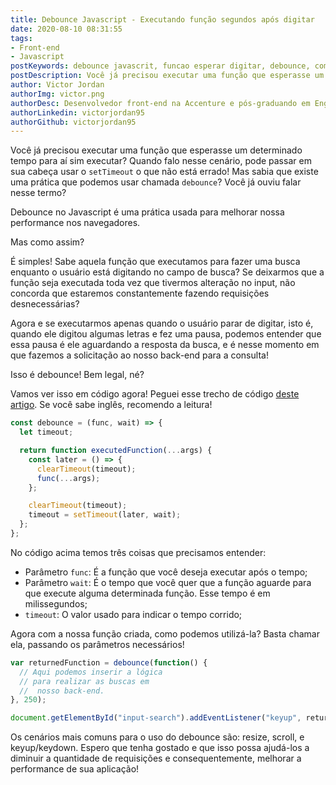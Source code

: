 ```yaml
---
title: Debounce Javascript - Executando função segundos após digitar
date: 2020-08-10 08:31:55
tags:
- Front-end
- Javascript
postKeywords: debounce javascrit, funcao esperar digitar, debounce, como fazer debounce, tutorial debounce js, debbounce, procurando dados após terminar digitar, terminar digitar js
postDescription: Você já precisou executar uma função que esperasse um determinado tempo para aí sim executar? Quando falo nesse cenário, pode passar em sua cabeça usar o `setTimeout` o que não está errado! Mas sabia que existe uma prática que podemos usar chamada debounce? Você já ouviu falar nesse termo?
author: Victor Jordan
authorImg: victor.png
authorDesc: Desenvolvedor front-end na Accenture e pós-graduando em Engenharia de Software pela PUC-MG e formado em Banco de Dados pela Fatec, apaixonado por usabilidade, performance e UX!
authorLinkedin: victorjordan95
authorGithub: victorjordan95
---
```


Você já precisou executar uma função que esperasse um determinado tempo para aí sim executar?
Quando falo nesse cenário, pode passar em sua cabeça usar o `setTimeout` o que não está errado!
Mas sabia que existe uma prática que podemos usar chamada `debounce`?
Você já ouviu falar nesse termo?

<!-- more -->

Debounce no Javascript é uma prática usada para melhorar nossa performance nos navegadores.

Mas como assim?

É simples! Sabe aquela função que executamos para fazer uma busca enquanto o usuário está digitando no campo de busca? 
Se deixarmos que a função seja executada toda vez que tivermos alteração no input, não concorda que estaremos constantemente fazendo requisições desnecessárias?

Agora e se executarmos apenas quando o usuário parar de digitar, isto é, quando ele digitou algumas letras e fez uma pausa, podemos entender que essa pausa é ele aguardando a resposta da busca, e é nesse momento em que fazemos a solicitação ao nosso back-end para a consulta!

Isso é debounce! Bem legal, né?

Vamos ver isso em código agora! 
Peguei esse trecho de código [deste artigo](https://levelup.gitconnected.com/debounce-in-javascript-improve-your-applications-performance-5b01855e086). Se você sabe inglês, recomendo a leitura!

```javascript
const debounce = (func, wait) => {
  let timeout;

  return function executedFunction(...args) {
    const later = () => {
      clearTimeout(timeout);
      func(...args);
    };

    clearTimeout(timeout);
    timeout = setTimeout(later, wait);
  };
};
```

No código acima temos três coisas que precisamos entender:

- Parâmetro `func`: É a função que você deseja executar após o tempo;
- Parâmetro `wait`: É o tempo que você quer que a função aguarde para que execute alguma determinada função. Esse tempo é em milissegundos;
- `timeout`: O valor usado para indicar o tempo corrido;

Agora com a nossa função criada, como podemos utilizá-la?
Basta chamar ela, passando os parâmetros necessários!

```javascript
var returnedFunction = debounce(function() {
  // Aqui podemos inserir a lógica
  // para realizar as buscas em
  //  nosso back-end.
}, 250);

document.getElementById("input-search").addEventListener("keyup", returnedFunction);
```

Os cenários mais comuns para o uso do debounce são: resize, scroll, e keyup/keydown.
Espero que tenha gostado e que isso possa ajudá-los a diminuir a quantidade de requisições e consequentemente, melhorar a performance de sua aplicação!
